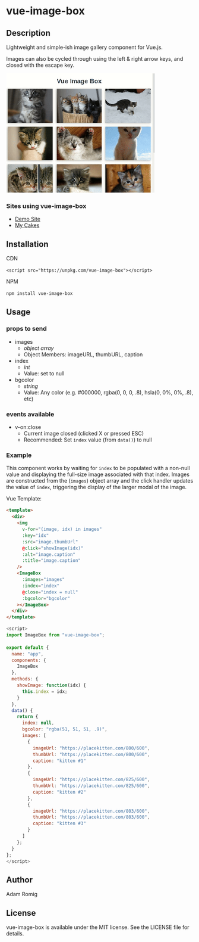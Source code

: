 # vue-image-box

## Description

Lightweight and simple-ish image gallery component for Vue.js.

Images can also be cycled through using the left & right arrow keys, and closed with the escape key.

![Demo Gif](images/vue-image-box_demo.gif)

### Sites using vue-image-box

- [Demo Site](https://vue-image-box.netlify.com)
- [My Cakes](https://cakes.romig.dev)

## Installation

CDN

`<script src="https://unpkg.com/vue-image-box"></script>`

NPM

`npm install vue-image-box`

## Usage

### props to send

- images
  - _object array_
  - Object Members: imageURL, thumbURL, caption
- index
  - _int_
  - Value: set to null
- bgcolor
  - _string_
  - Value: Any color (e.g. #000000, rgba(0, 0, 0, .8), hsla(0, 0%, 0%, .8), etc)

### events available

- v-on:close
  - Current image closed (clicked X or pressed ESC)
  - Recommended: Set `index` value (from `data()`) to null

### Example

This component works by waiting for `index` to be populated with a non-null value and displaying the full-size image associated with that index. Images are constructed from the (`images`) object array and the click handler updates the value of `index`, triggering the display of the larger modal of the image.

Vue Template:

```html
<template>
  <div>
    <img
      v-for="(image, idx) in images"
      :key="idx"
      :src="image.thumbUrl"
      @click="showImage(idx)"
      :alt="image.caption"
      :title="image.caption"
    />
    <ImageBox
      :images="images"
      :index="index"
      @close="index = null"
      :bgcolor="bgcolor"
    ></ImageBox>
  </div>
</template>
```

```javascript
<script>
import ImageBox from "vue-image-box";

export default {
  name: "app",
  components: {
    ImageBox
  },
  methods: {
    showImage: function(idx) {
      this.index = idx;
    }
  },
  data() {
    return {
      index: null,
      bgcolor: "rgba(51, 51, 51, .9)",
      images: [
        {
          imageUrl: "https://placekitten.com/800/600",
          thumbUrl: "https://placekitten.com/800/600",
          caption: "kitten #1"
        },
        {
          imageUrl: "https://placekitten.com/825/600",
          thumbUrl: "https://placekitten.com/825/600",
          caption: "kitten #2"
        },
        {
          imageUrl: "https://placekitten.com/803/600",
          thumbUrl: "https://placekitten.com/803/600",
          caption: "kitten #3"
        }
      ]
    };
  }
};
</script>
```

## Author

Adam Romig

## License

vue-image-box is available under the MIT license. See the LICENSE file for details.

